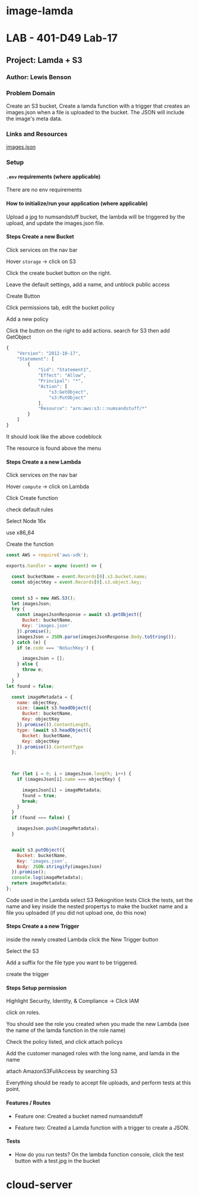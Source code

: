 # image-lamda
# LAB - 401-D49 Lab-17

## Project: Lamda + S3

### Author: Lewis Benson

### Problem Domain

Create an S3 bucket, Create a lamda function with a trigger that creates an images.json when a file is uploaded to the bucket. The JSON will include the image's meta data. 

### Links and Resources

[images.json](https://numsandstuff.s3.amazonaws.com/images.json)


### Setup

#### `.env` requirements (where applicable)

There are no env requirements


#### How to initialize/run your application (where applicable)

Upload a jpg to numsandstuff bucket, the lambda will be triggered by the upload, and update the images.json file. 

#### Steps Create a new Bucket

Click services on the nav bar

Hover `storage` -> click on S3

Click the create bucket button on the right.

Leave the default settings, add a name, and unblock public access

Create Button

Click permissions tab, edit the bucket policy

Add a new policy

Click the button on the right to add actions. search for S3 then add GetObject

```js
{
    "Version": "2012-10-17",
    "Statement": [
        {
            "Sid": "Statement1",
            "Effect": "Allow",
            "Principal": "*",
            "Action": [
                "s3:GetObject",
                "s3:PutObject"
            ],
            "Resource": "arn:aws:s3:::numsandstuff/*"
        }
    ]
}
```
It should look like the above codeblock

The resource is found above the menu

#### Steps Create a a new Lambda


Click services on the nav bar

Hover `compute` -> click on Lambda

Click Create function

check default rules

Select Node 16x

use x86_64

Create the function

```js
const AWS = require('aws-sdk');

exports.handler = async (event) => {

  const bucketName = event.Records[0].s3.bucket.name;
  const objectKey = event.Records[0].s3.object.key;


  const s3 = new AWS.S3();
  let imagesJson;
  try {
    const imagesJsonResponse = await s3.getObject({
      Bucket: bucketName,
      Key: 'images.json'
    }).promise();
    imagesJson = JSON.parse(imagesJsonResponse.Body.toString());
  } catch (e) {
    if (e.code === 'NoSuchKey') {

      imagesJson = [];
    } else {
      throw e;
    }
  }
let found = false;

  const imageMetadata = {
    name: objectKey,
    size: (await s3.headObject({
      Bucket: bucketName,
      Key: objectKey
    }).promise()).ContentLength,
    type: (await s3.headObject({
      Bucket: bucketName,
      Key: objectKey
    }).promise()).ContentType
  };


  
  for (let i = 0; i < imagesJson.length; i++) {
    if (imagesJson[i].name === objectKey) {

      imagesJson[i] = imageMetadata;
      found = true;
      break;
    }
  }
  if (found === false) {

    imagesJson.push(imageMetadata);
  }


  await s3.putObject({
    Bucket: bucketName,
    Key: 'images.json',
    Body: JSON.stringify(imagesJson)
  }).promise();
  console.log(imageMetadata);
  return imageMetadata;
};
```
Code used in the Lambda 
select S3 Rekognition tests
Click the tests, set the name and key inside the nested propertys to make the bucket name and a file you uploaded (if you did not upload one, do this now)


#### Steps Create a a new Trigger

inside the newly created Lambda click the New Trigger button

Select the S3

Add a suffix for the file type you want to be triggered. 

create the trigger


#### Steps Setup permission

Highlight Security, Identity, & Compliance -> Click IAM

click on roles. 

You should see the role you created when you made the new Lambda (see the name of the lamda function in the role name)

Check the policy listed, and click attach policys 

Add the customer managed roles with the long name, and lamda in the name

attach AmazonS3FullAccess by searching S3

Everything should be ready to accept file uploads, and perform tests at this point. 


#### Features / Routes

- Feature one: Created a bucket named numsandstuff

- Feature two: Created a Lamda function with a trigger to create a JSON. 

#### Tests

- How do you run tests?
On the lambda function console, click the test button with a test.jpg in the bucket

# cloud-server
